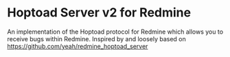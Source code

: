 # Hoptoad Server v2 for Redmine

An implementation of the Hoptoad protocol for Redmine which allows you to receive bugs within Redmine.
Inspired by and loosely based on https://github.com/yeah/redmine_hoptoad_server
